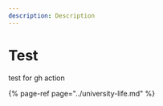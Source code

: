 ```yaml
---
description: Description
---
```


# Test

test for gh action

{% page-ref page="../university-life.md" %}



